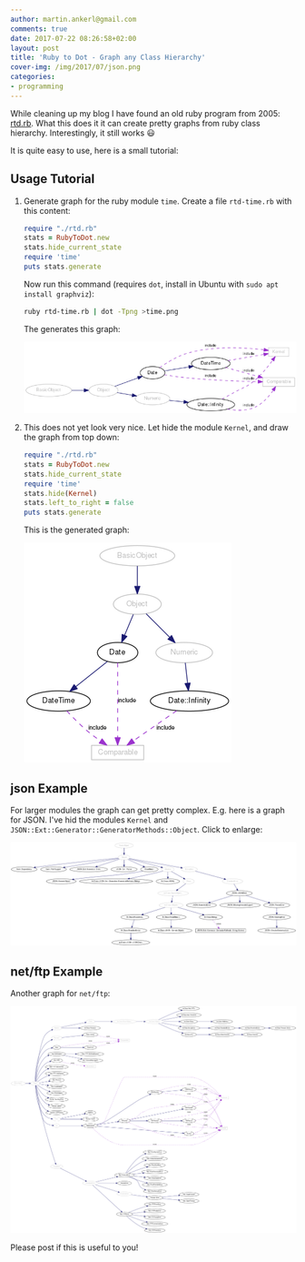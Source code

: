 ```yaml
---
author: martin.ankerl@gmail.com
comments: true
date: 2017-07-22 08:26:58+02:00
layout: post
title: 'Ruby to Dot - Graph any Class Hierarchy'
cover-img: /img/2017/07/json.png
categories:
- programming
---
```


While cleaning up my blog I have found an old ruby program from 2005: [rtd.rb](/files/2017/07/rtd.rb). What this does it it can create pretty graphs from ruby class hierarchy. Interestingly, it still works :smiley:

It is quite easy to use, here is a small tutorial:

## Usage Tutorial

1. Generate graph for the ruby module `time`. Create a file `rtd-time.rb` with this content:
   ```ruby
   require "./rtd.rb"
   stats = RubyToDot.new
   stats.hide_current_state
   require 'time'
   puts stats.generate
   ```
   Now run this command (requires `dot`, install in Ubuntu with `sudo apt install graphviz`):
   ```bash
   ruby rtd-time.rb | dot -Tpng >time.png
   ```
   The generates this graph:

   ![time](/img/2017/07/time-1.png)
1. This does not yet look very nice. Let hide the module `Kernel`, and draw the graph from top down:
   ```ruby
   require "./rtd.rb"
   stats = RubyToDot.new
   stats.hide_current_state
   require 'time'
   stats.hide(Kernel)
   stats.left_to_right = false
   puts stats.generate
   ```
   This is the generated graph:
   
   ![time top down](/img/2017/07/time-2.png)


## json Example

For larger modules the graph can get pretty complex. E.g. here is a graph for JSON. I've hid the modules `Kernel` and `JSON::Ext::Generator::GeneratorMethods::Object`. Click to enlarge:

[![JSON](/img/2017/07/json.png)](/img/2017/07/json.png)

## net/ftp Example

Another graph for `net/ftp`:

[![net/ftp](/img/2017/07/net-ftp.png)](/img/2017/07/net-ftp.png)

Please post if this is useful to you!